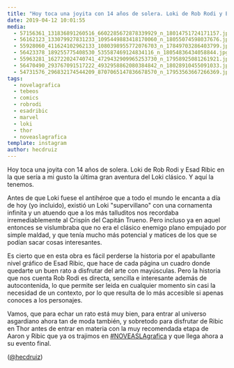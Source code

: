 ```yaml
---
title: "Hoy toca una joyita con 14 años de solera. Loki de Rob Rodi y Esad Ribic en la que sería a mi gusto la última gran aventura del Loki clásico. Y aquí la tenemos"
date: 2019-04-12 10:01:55
media: 
  - 57156361_131836891260516_6602285672878339929_n_18014751724171157.jpg
  - 56162123_133079927831233_1095449883418170060_n_18055074598037676.jpg
  - 55928060_411624102962133_1080398955772076703_n_17849703286403799.jpg
  - 56423378_189255775408530_535587469124834116_n_18054836434058844.jpg
  - 55963281_162722024740741_4729432909965253730_n_17958925081261921.jpg
  - 56470490_293767091517222_4932958862080384842_n_18028910455091033.jpg
  - 54731576_296832174544209_8707065147836678570_n_17953563667266369.jpg
tags: 
  - novelagrafica
  - tebeos
  - comics
  - robrodi
  - esadribic
  - marvel
  - loki
  - thor
  - noveaslagrafica
template: instagram
author: hecdruiz
---
```


Hoy toca una joyita con 14 años de solera. Loki de Rob Rodi y Esad Ribic en la que sería a mi gusto la última gran aventura del Loki clásico. Y aquí la tenemos.


Antes de que Loki fuese el antihéroe que a todo el mundo le encanta a día de hoy (yo incluido), existió un Loki "supervillano" con una cornamenta infinita y un atuendo que a los más talluditos nos recordaba irremediablemente al Crispín del Capitán Trueno. Pero incluso ya en aquel entonces se vislumbraba que no era el clásico enemigo plano empujado por simple maldad, y que tenía mucho más potencial y matices de los que se podían sacar cosas interesantes.


Es cierto que en esta obra es fácil perderse la historia por el apabullante nivel gráfico de Esad Ribic, que hace de cada página un cuadro donde quedarte un buen rato a disfrutar del arte con mayúsculas. Pero la historia que nos cuenta Rob Rodi es directa, sencilla e interesante además de autocontenida, lo que permite ser leida en cualquier momento sin casi la necesidad de un contexto, por lo que resulta de lo más accesible si apenas conoces a los personajes.


Vamos, que para echar un rato está muy bien, para entrar al universo asgardiano ahora tan de moda también, y sobretodo para disfrutar de Ribic en Thor antes de entrar en materia con la muy recomendada etapa de Aaron y Ribic que ya os trajimos en [#NOVEASLAgrafica](/tags/noveaslagrafica) y que llega ahora a su evento final.


([@hecdruiz](https://instagram.com/hecdruiz))
